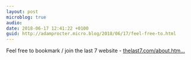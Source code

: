 ```yaml
---
layout: post
microblog: true
audio: 
date: 2018-06-17 12:41:22 +0100
guid: http://adamprocter.micro.blog/2018/06/17/feel-free-to.html
---
```

Feel free to bookmark / join the last 7 website - [thelast7.com/about.htm...](https://thelast7.com/about.html)
